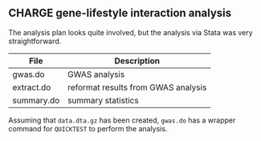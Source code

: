 ## CHARGE gene-lifestyle interaction analysis

The analysis plan looks quite involved, but the analysis via Stata was very straightforward.

File | Description
------|------------
gwas.do | GWAS analysis
extract.do | reformat results from GWAS analysis
summary.do | summary statistics

Assuming that `data.dta.gz` has been created, `gwas.do` has a wrapper command for `QUICKTEST` to perform the analysis.
